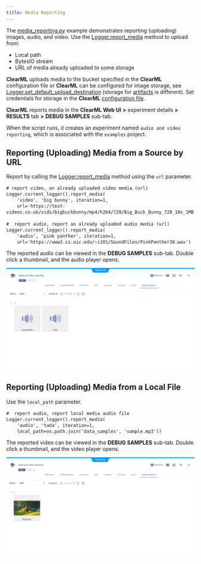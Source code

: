 ```yaml
---
title: Media Reporting
---
```


The [media_reporting.py](https://github.com/allegroai/clearml/blob/master/examples/reporting/media_reporting.py) example 
demonstrates reporting (uploading) images, audio, and video. Use the [Logger.report_media](../../references/sdk/logger.md#report_media)
method to upload from: 
* Local path
* BytesIO stream
* URL of media already uploaded to some storage

**ClearML** uploads media to the bucket specified in the **ClearML** configuration file or **ClearML** can be configured for image storage, see [Logger.set_default_upload_destination](../../references/sdk/logger.md#set_default_upload_destination)
(storage for [artifacts](../../fundamentals/artifacts#setting-upload-destination) is different). Set credentials for storage in the **ClearML** 
[configuration file](../../configs/clearml_conf.md).

**ClearML** reports media in the **ClearML Web UI** **>** experiment details **>** **RESULTS** tab **>** **DEBUG SAMPLES** 
sub-tab. 

When the script runs, it creates an experiment named `audio and video reporting`, which is associated with the `examples` 
project.

## Reporting (Uploading) Media from a Source by URL

Report by calling the [Logger.report_media](../../references/sdk/logger.md#report_media) 
method using the `url` parameter.

    # report video, an already uploaded video media (url)
    Logger.current_logger().report_media(
        'video', 'big bunny', iteration=1,
        url='https://test-videos.co.uk/vids/bigbuckbunny/mp4/h264/720/Big_Buck_Bunny_720_10s_1MB.mp4')
    
    #  report audio, report an already uploaded audio media (url)
    Logger.current_logger().report_media(
        'audio', 'pink panther', iteration=1,
        url='https://www2.cs.uic.edu/~i101/SoundFiles/PinkPanther30.wav')

The reported audio can be viewed in the **DEBUG SAMPLES** sub-tab. Double click a thumbnail, and the audio player opens.

![image](../../img/examples_reporting_08.png)


## Reporting (Uploading) Media from a Local File

Use the `local_path` parameter.

    #  report audio, report local media audio file
    Logger.current_logger().report_media(
        'audio', 'tada', iteration=1,
        local_path=os.path.join('data_samples', 'sample.mp3'))
    
The reported video can be viewed in the **DEBUG SAMPLES** sub-tab. Double click a thumbnail, and the video player opens.

![image](../../img/examples_reporting_09.png)
